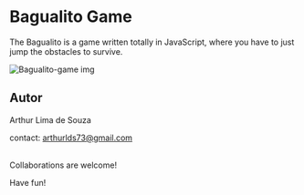 Bagualito Game
==============

The Bagualito is a game written totally in JavaScript, where you have to just jump the obstacles to survive.

![Bagualito-game img](https://media.giphy.com/media/1421Iy5RP3Ezle/giphy.gif)

Autor
-----

Arthur Lima de Souza 

contact: arthurlds73@gmail.com

<br>	
Collaborations are welcome!

Have fun!

